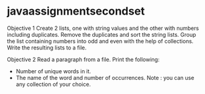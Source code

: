 # javaassignmentsecondset

Objective 1
Create 2 lists, one with string values and the other with numbers including duplicates.
Remove the duplicates and sort the string lists. 
Group the list containing numbers into odd and even with the help of collections.
Write the resulting lists to a file.


Objective 2
Read a paragraph from a file.
Print the following:
- Number of unique words in it.
- The name of the word and number of occurrences.
Note : you can use any collection of your choice.
